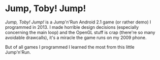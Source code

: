 # Jump, Toby! Jump!

*Jump, Toby! Jump!* is a Jump'n'Run Android 2.1 game (or rather demo) I
programmed in 2013. I made horrible design decisions (especially concerning the
main loop) and the OpenGL stuff is crap (there're so many avoidable drawcalls),
it's a miracle the game runs on my 2009 phone.

But of all games I programmed I learned the most from this little Jump'n'Run.
